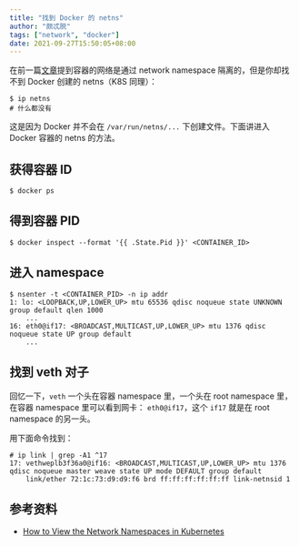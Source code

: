 ```yaml
---
title: "找到 Docker 的 netns"
author: "颇忒脱"
tags: ["network", "docker"]
date: 2021-09-27T15:50:05+08:00
---
```


<!--more-->

在前一篇[文章](../container-networking)提到容器的网络是通过 network namespace 隔离的，但是你却找不到 Docker 创建的 netns（K8S 同理）：

```shell
$ ip netns
# 什么都没有
```

这是因为 Docker 并不会在 `/var/run/netns/...` 下创建文件。下面讲进入 Docker 容器的 netns 的方法。

## 获得容器 ID

```shell
$ docker ps
```

## 得到容器 PID

```shell
$ docker inspect --format '{{ .State.Pid }}' <CONTAINER_ID>
```

## 进入 namespace

```shell
$ nsenter -t <CONTAINER_PID> -n ip addr
1: lo: <LOOPBACK,UP,LOWER_UP> mtu 65536 qdisc noqueue state UNKNOWN group default qlen 1000
    ...
16: eth0@if17: <BROADCAST,MULTICAST,UP,LOWER_UP> mtu 1376 qdisc noqueue state UP group default
    ...
```

## 找到 veth 对子

回忆一下，`veth` 一个头在容器 namespace 里，一个头在 root namespace 里，在容器 namespace 里可以看到网卡： `eth0@if17`，这个 `if17` 就是在 root namespace 的另一头。

用下面命令找到：

```shell
# ip link | grep -A1 ^17
17: vethweplb3f36a0@if16: <BROADCAST,MULTICAST,UP,LOWER_UP> mtu 1376 qdisc noqueue master weave state UP mode DEFAULT group default
    link/ether 72:1c:73:d9:d9:f6 brd ff:ff:ff:ff:ff:ff link-netnsid 1
```

## 参考资料

* [How to View the Network Namespaces in Kubernetes][how-view-docker-netns]

[how-view-docker-netns]: https://www.packetcoders.io/how-to-view-the-network-namespaces-in-kubernetes/